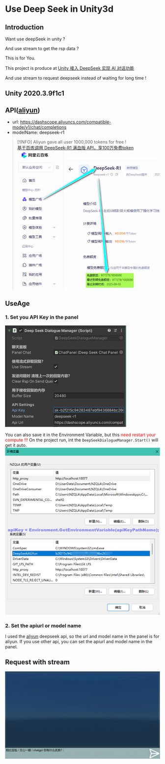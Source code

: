 # Use Deep Seek in Unity3d
## Introduction
Want use deepSeek in unity ? 

And use stream to get the rsp data ?

This is for You.

This project is produce at [Unity 接入 DeepSeek 实现 AI 对话功能](https://mp.weixin.qq.com/s/gsKhgVp25f6h4pYcMImexA)

And use stream to request deepseek instead of waiting for long time !
## Unity 2020.3.9f1c1 

## API([aliyun](https://bailian.console.aliyun.com/?spm=a2c4g.11186623.0.0.13c7657bRaapwv#/model-market/detail/deepseek-r1))
- url: https://dashscope.aliyuncs.com/compatible-mode/v1/chat/completions
- modelName: deepseek-r1
> [!INFO] Aliyun gave all user 1000,000 tokens for free ! \
> [基于百炼调用 DeepSeek-R1 满血版 API，享100万免费token](https://www.aliyun.com/solution/tech-solution/deepseek-r1-for-platforms)
> ![Remain Tokens](RemainTokens.png)

## UseAge 
### 1. Set you API Key in the panel
![Set The API Key](SetTheAPIKey.png)

You can also save it in the  Environment Variable, but this <font color=red>need restart your compute !!!</font>
On the project run, int the `DeepSeekDialogueManager.Start()` will get it auto.
![Save Api Key In Env](SaveApiKeyInEnv.png)
### 2. Set the apiurl or model name
I used the [aliyun](https://bailian.console.aliyun.com/?spm=a2c4g.11186623.0.0.13c7657bRaapwv#/model-market/detail/deepseek-r1) deepseek api, so the url and model name in the panel is for aliyun.
If you use other api, you can set the apiurl and model name in the panel.


## Request with stream
![Request Deep Seek By Stream](RequestDeepSeekByStream.gif)
